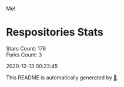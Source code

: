 Me!

# Respositories Stats
Stars Count: 176  
Forks Count: 3

2020-12-13 00:23:45  

This README is automatically generated by [🐰](https://github.com/rnitta/rnitta).
